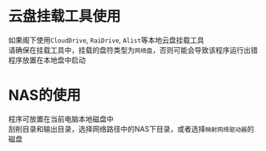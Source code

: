 # 云盘挂载工具使用
如果阁下使用`CloudDrive`, `RaiDrive`, `Alist`等本地云盘挂载工具  
请确保在挂载工具中，挂载的盘符类型为`网络盘`，否则可能会导致该程序运行出错  
程序放置在本地盘中启动

# NAS的使用
程序可放置在当前电脑本地磁盘中  
刮削目录和输出目录，选择网络路径中的NAS下目录，或者选择`映射网络驱动器`的磁盘  